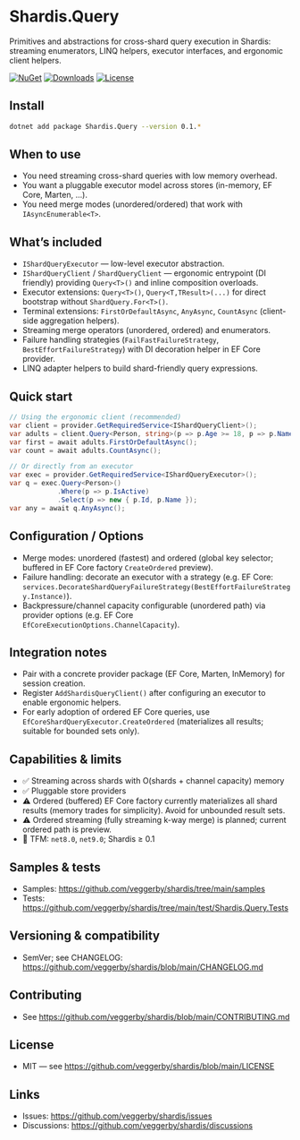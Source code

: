 # Shardis.Query

Primitives and abstractions for cross-shard query execution in Shardis: streaming enumerators, LINQ helpers, executor interfaces, and ergonomic client helpers.

[![NuGet](https://img.shields.io/nuget/v/Shardis.Query.svg)](https://www.nuget.org/packages/Shardis.Query/)
[![Downloads](https://img.shields.io/nuget/dt/Shardis.Query.svg)](https://www.nuget.org/packages/Shardis.Query/)
[![License](https://img.shields.io/badge/license-MIT-blue.svg)](https://github.com/veggerby/shardis/blob/main/LICENSE)

## Install

```bash
dotnet add package Shardis.Query --version 0.1.*
```

## When to use

- You need streaming cross-shard queries with low memory overhead.
- You want a pluggable executor model across stores (in-memory, EF Core, Marten, …).
- You need merge modes (unordered/ordered) that work with `IAsyncEnumerable<T>`.

## What’s included

 - `IShardQueryExecutor` — low-level executor abstraction.
 - `IShardQueryClient` / `ShardQueryClient` — ergonomic entrypoint (DI friendly) providing `Query<T>()` and inline composition overloads.
 - Executor extensions: `Query<T>()`, `Query<T,TResult>(...)` for direct bootstrap without `ShardQuery.For<T>()`.
 - Terminal extensions: `FirstOrDefaultAsync`, `AnyAsync`, `CountAsync` (client-side aggregation helpers).
 - Streaming merge operators (unordered, ordered) and enumerators.
 - Failure handling strategies (`FailFastFailureStrategy`, `BestEffortFailureStrategy`) with DI decoration helper in EF Core provider.
 - LINQ adapter helpers to build shard-friendly query expressions.

## Quick start

```csharp
// Using the ergonomic client (recommended)
var client = provider.GetRequiredService<IShardQueryClient>();
var adults = client.Query<Person, string>(p => p.Age >= 18, p => p.Name);
var first = await adults.FirstOrDefaultAsync();
var count = await adults.CountAsync();

// Or directly from an executor
var exec = provider.GetRequiredService<IShardQueryExecutor>();
var q = exec.Query<Person>()
            .Where(p => p.IsActive)
            .Select(p => new { p.Id, p.Name });
var any = await q.AnyAsync();
```

## Configuration / Options

 - Merge modes: unordered (fastest) and ordered (global key selector; buffered in EF Core factory `CreateOrdered` preview).
 - Failure handling: decorate an executor with a strategy (e.g. EF Core: `services.DecorateShardQueryFailureStrategy(BestEffortFailureStrategy.Instance)`).
 - Backpressure/channel capacity configurable (unordered path) via provider options (e.g. EF Core `EfCoreExecutionOptions.ChannelCapacity`).

## Integration notes

 - Pair with a concrete provider package (EF Core, Marten, InMemory) for session creation.
 - Register `AddShardisQueryClient()` after configuring an executor to enable ergonomic helpers.
 - For early adoption of ordered EF Core queries, use `EfCoreShardQueryExecutor.CreateOrdered` (materializes all results; suitable for bounded sets only).

## Capabilities & limits

 - ✅ Streaming across shards with O(shards + channel capacity) memory
 - ✅ Pluggable store providers
 - ⚠️ Ordered (buffered) EF Core factory currently materializes all shard results (memory trades for simplicity). Avoid for unbounded result sets.
 - ⚠️ Ordered streaming (fully streaming k-way merge) is planned; current ordered path is preview.
 - 🧩 TFM: `net8.0`, `net9.0`; Shardis ≥ 0.1

## Samples & tests

- Samples: <https://github.com/veggerby/shardis/tree/main/samples>
- Tests: <https://github.com/veggerby/shardis/tree/main/test/Shardis.Query.Tests>

## Versioning & compatibility

- SemVer; see CHANGELOG: <https://github.com/veggerby/shardis/blob/main/CHANGELOG.md>

## Contributing

- See <https://github.com/veggerby/shardis/blob/main/CONTRIBUTING.md>

## License

- MIT — see <https://github.com/veggerby/shardis/blob/main/LICENSE>

## Links

- Issues: <https://github.com/veggerby/shardis/issues>
- Discussions: <https://github.com/veggerby/shardis/discussions>
